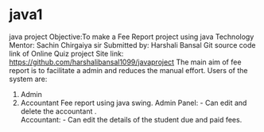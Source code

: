 # java1
java project
Objective:To make a Fee Report project using java Technology
Mentor: Sachin Chirgaiya sir
Submitted by: Harshali Bansal
Git source code link of Online Quiz project 
Site link:  https://github.com/harshalibansal1099/javaproject
The main aim of fee report is to facilitate a admin and reduces the manual effort. Users of the system are: 
1.	Admin
2.	Accountant
Fee report using java swing.
Admin Panel: -
Can  edit and delete the accountant .	
Accountant: -
Can edit the details of the student due and paid fees.


 
     
